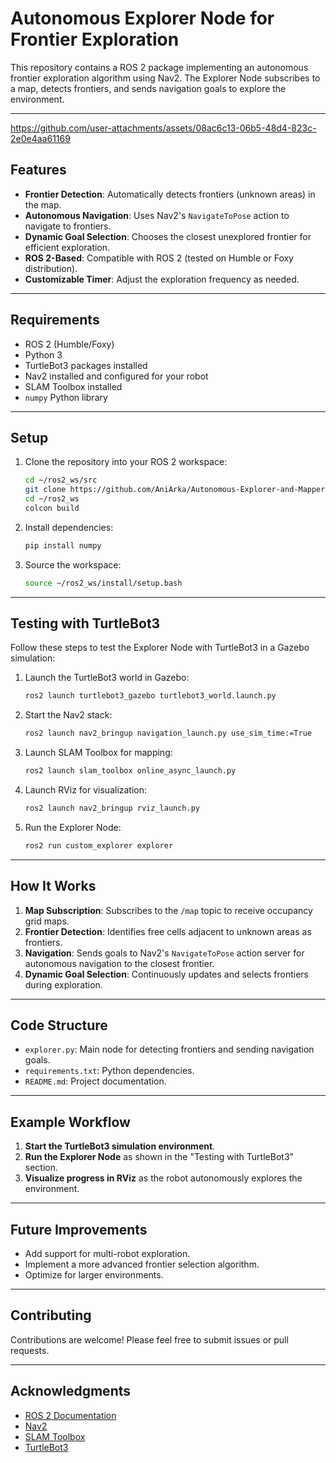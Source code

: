 # Autonomous Explorer Node for Frontier Exploration

This repository contains a ROS 2 package implementing an autonomous frontier exploration algorithm using Nav2. The Explorer Node subscribes to a map, detects frontiers, and sends navigation goals to explore the environment.

---

https://github.com/user-attachments/assets/08ac6c13-06b5-48d4-823c-2e0e4aa61169

## Features

- **Frontier Detection**: Automatically detects frontiers (unknown areas) in the map.
- **Autonomous Navigation**: Uses Nav2's `NavigateToPose` action to navigate to frontiers.
- **Dynamic Goal Selection**: Chooses the closest unexplored frontier for efficient exploration.
- **ROS 2-Based**: Compatible with ROS 2 (tested on Humble or Foxy distribution).
- **Customizable Timer**: Adjust the exploration frequency as needed.

---

## Requirements

- ROS 2 (Humble/Foxy)
- Python 3
- TurtleBot3 packages installed
- Nav2 installed and configured for your robot
- SLAM Toolbox installed
- `numpy` Python library

---

## Setup

1. Clone the repository into your ROS 2 workspace:

    ```bash
    cd ~/ros2_ws/src
    git clone https://github.com/AniArka/Autonomous-Explorer-and-Mapper-ros2-nav2.git
    cd ~/ros2_ws
    colcon build
    ```

2. Install dependencies:

    ```bash
    pip install numpy
    ```

3. Source the workspace:

    ```bash
    source ~/ros2_ws/install/setup.bash
    ```

---

## Testing with TurtleBot3

Follow these steps to test the Explorer Node with TurtleBot3 in a Gazebo simulation:

1. Launch the TurtleBot3 world in Gazebo:

    ```bash
    ros2 launch turtlebot3_gazebo turtlebot3_world.launch.py
    ```

2. Start the Nav2 stack:

    ```bash
    ros2 launch nav2_bringup navigation_launch.py use_sim_time:=True
    ```

3. Launch SLAM Toolbox for mapping:

    ```bash
    ros2 launch slam_toolbox online_async_launch.py
    ```

4. Launch RViz for visualization:

    ```bash
    ros2 launch nav2_bringup rviz_launch.py
    ```

5. Run the Explorer Node:

    ```bash
    ros2 run custom_explorer explorer
    ```

---

## How It Works

1. **Map Subscription**: Subscribes to the `/map` topic to receive occupancy grid maps.
2. **Frontier Detection**: Identifies free cells adjacent to unknown areas as frontiers.
3. **Navigation**: Sends goals to Nav2's `NavigateToPose` action server for autonomous navigation to the closest frontier.
4. **Dynamic Goal Selection**: Continuously updates and selects frontiers during exploration.

---

## Code Structure

- `explorer.py`: Main node for detecting frontiers and sending navigation goals.
- `requirements.txt`: Python dependencies.
- `README.md`: Project documentation.

---

## Example Workflow

1. **Start the TurtleBot3 simulation environment**.
2. **Run the Explorer Node** as shown in the "Testing with TurtleBot3" section.
3. **Visualize progress in RViz** as the robot autonomously explores the environment.

---

## Future Improvements

- Add support for multi-robot exploration.
- Implement a more advanced frontier selection algorithm.
- Optimize for larger environments.

---

## Contributing

Contributions are welcome! Please feel free to submit issues or pull requests.

---


## Acknowledgments

- [ROS 2 Documentation](https://docs.ros.org/en/rolling/index.html)
- [Nav2](https://navigation.ros.org/)
- [SLAM Toolbox](https://github.com/SteveMacenski/slam_toolbox)
- [TurtleBot3](https://www.turtlebot.com/)
